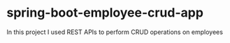 # spring-boot-employee-crud-app
In this project I used REST APIs to perform CRUD operations on employees
